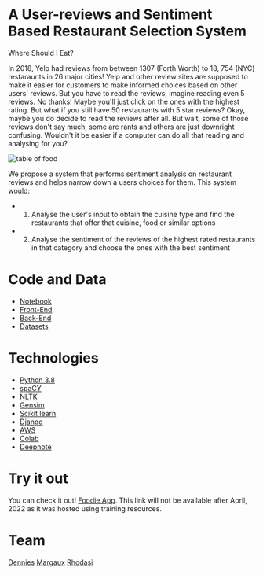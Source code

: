# A User-reviews and Sentiment Based Restaurant Selection System

Where Should I Eat?

In 2018, Yelp had reviews from between 1307 (Forth Worth) to 18, 754 (NYC) restaraunts in 26 major cities! Yelp and other review sites are supposed to make it easier for customers to make informed choices based on other users' reviews. But you have to read the reviews, imagine reading even 5 reviews. No thanks! Maybe you'll just click on the ones with the highest rating. But what if you still have 50 restaurants with 5 star reviews? Okay, maybe you do decide to read the reviews after all. But wait, some of those reviews don't say much, some are rants and others are just downright confusing. Wouldn't it be easier if a computer can do all that reading and analysing for you?

![table of food](https://previews.123rf.com/images/libertos/libertos1108/libertos110800178/10306822-sirvi%C3%B3-una-comida-a-la-mesa-de-una-restaurante-.jpg)

We propose a system that performs sentiment analysis on restaurant reviews and helps narrow down a users choices for them. This system would:
* 1. Analyse the user's input to obtain the cuisine type and find the restaurants that offer that cuisine, food or similar options
* 2. Analyse the sentiment of the reviews of the highest rated restaurants in that category and choose the ones with the best sentiment

# Code and Data
 * [Notebook](https://github.com/denniesbor/Module-3/blob/main/Final_Notebook_Foodie_App_with_img.ipynb)
 * [Front-End](https://github.com/denniesbor/Module-3/tree/main/frontend)
 * [Back-End](https://github.com/denniesbor/Module-3/tree/main/backend)
 * [Datasets]()

# Technologies
* [Python 3.8](https://www.python.org/downloads/release/python-380/)
* [spaCY](https://spacy.io/)
* [NLTK](https://www.nltk.org/)
* [Gensim](https://radimrehurek.com/gensim/)
* [Scikit learn](https://scikit-learn.org/)
* [Django](https://www.djangoproject.com/)
* [AWS](https://aws.amazon.com/)
* [Colab](https://colab.research.google.com/)
* [Deepnote](https://deepnote.com/)

# Try it out
You can check it out! [Foodie App](http://ec2-52-90-233-21.compute-1.amazonaws.com/). This link will not be available after April, 2022 as it was hosted using training resources.

# Team
[Dennies](https://github.com/denniesbor)
[Margaux]()
[Rhodasi](https://github.com/DhasiM)



